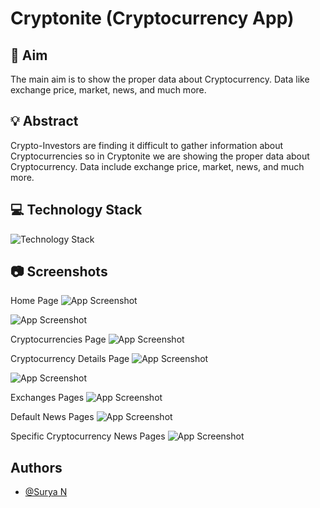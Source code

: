 
# Cryptonite (Cryptocurrency App)




## 🎯 Aim 
 The main aim is to show the proper data about Cryptocurrency. Data like exchange price, market, news, and much more. 
## 💡 Abstract
Crypto-Investors are finding it difficult to gather information about Cryptocurrencies so in Cryptonite we are showing the proper data about Cryptocurrency. Data include exchange price, market, news, and much more. 
## 💻 Technology Stack
![Technology Stack](https://i.ibb.co/SPMWKj6/Tech-stack.jpg)
## 📷 Screenshots
Home Page 
![App Screenshot](https://i.ibb.co/ch2mQHw/Home-Page-1.jpg)

![App Screenshot](https://i.ibb.co/PYCF11X/Home-Page-2.jpg)

Cryptocurrencies Page
![App Screenshot](https://i.ibb.co/NnmP9nZ/Cryptocurrencies-Page.jpg)

Cryptocurrency Details Page
![App Screenshot](https://i.ibb.co/ftrPY6C/Cryptodetails-Page.jpg)

![App Screenshot](https://i.ibb.co/TH72vxn/Cryptodetails-Page-2.jpg)

Exchanges Pages
![App Screenshot](https://i.ibb.co/nCR4fj4/Exchanges-Page.jpg)

Default News Pages
![App Screenshot](https://i.ibb.co/WWQzP4k/Default-News-Page.jpg)

Specific Cryptocurrency News Pages
![App Screenshot](https://i.ibb.co/n01yqR2/Specific-Cryptocurrency-News-Page.jpg)


## Authors

- [@Surya N](https://github.com/Surya1906)

